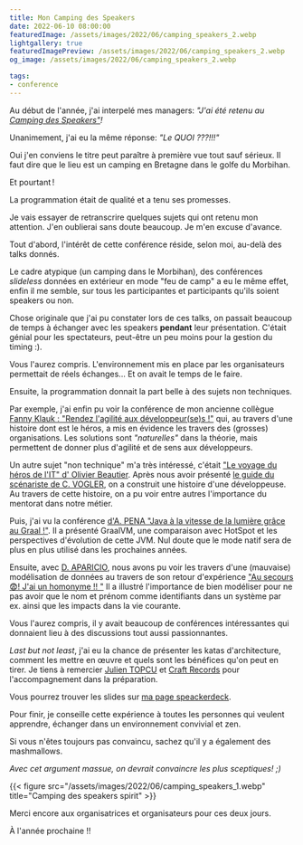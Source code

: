 ```yaml
---
title: Mon Camping des Speakers
date: 2022-06-10 08:00:00
featuredImage: /assets/images/2022/06/camping_speakers_2.webp
lightgallery: true
featuredImagePreview: /assets/images/2022/06/camping_speakers_2.webp
og_image: /assets/images/2022/06/camping_speakers_2.webp

tags:
- conference
---
```


Au début de l'année, j'ai interpelé mes managers: *"J'ai été retenu au [Camping des Speakers"](https://camping-speakers.fr/)!*

Unanimement, j'ai eu la même réponse: *"Le QUOI ???!!!"*

Oui j'en conviens le titre peut paraître à première vue tout sauf sérieux. 
Il faut dire que le lieu est un camping en Bretagne dans le golfe du Morbihan.

Et pourtant !

La programmation était de qualité et a tenu ses promesses. 

Je vais essayer de retranscrire quelques sujets qui ont retenu mon attention. J'en oublierai sans doute beaucoup. Je m'en excuse d'avance.


Tout d'abord, l'intérêt de cette conférence réside, selon moi, au-delà des talks donnés.

Le cadre atypique (un camping dans le Morbihan), des conférences *slideless* données en extérieur en mode "feu de camp" a eu le même effet, enfin il me semble, sur tous les participantes et participants qu'ils soient speakers ou non. 

Chose originale que j'ai pu constater lors de ces talks, on passait beaucoup de temps à échanger avec les speakers **pendant** leur présentation. 
C'était génial pour les spectateurs, peut-être un peu moins pour la gestion du timing :).

Vous l'aurez compris. L'environnement mis en place par les organisateurs permettait de réels échanges... Et on avait le temps de le faire.

Ensuite, la programmation donnait la part belle à des sujets non techniques.

Par exemple, j'ai enfin pu voir la conférence de mon ancienne collègue [Fanny Klauk : "Rendez l'agilité aux développeur(se)s !"](https://camping-speakers.fr/sessions/rendez_lagilite_aux_developpeurs/) qui, au travers d'une histoire dont est le héros, a mis en évidence les travers des (grosses) organisations. Les solutions sont *"naturelles"* dans la théorie, mais permettent de donner plus d'agilité et de sens aux développeurs.

Un autre sujet "non technique" m'a très intéressé, c'était ["Le voyage du héros de l'IT" d' Olivier Beautier](https://camping-speakers.fr/sessions/le_voyage_du_heros/). 
Après nous avoir présenté [le guide du scénariste de C. VOGLER](https://archive.org/details/leguideduscenari0000vogl), on a construit une histoire d'une développeuse.
Au travers de cette histoire, on a pu voir entre autres l'importance du mentorat dans notre métier.

Puis, j'ai vu la conférence [d'A. PENA "Java à la vitesse de la lumière grâce au Graal !"](https://camping-speakers.fr/sessions/java_a_la_vitesse_de_la_lumiere_grace_au_graal/). 
Il a présenté GraalVM, une comparaison avec HotSpot et les perspectives d'évolution de cette JVM. Nul doute que le mode natif sera de plus en plus utilisé dans les prochaines années.

Ensuite, avec [D. APARICIO](https://davidaparicio.github.io/website/fr/event/), nous avons pu voir les travers d'une (mauvaise) modélisation de données au travers de son retour d'expérience ["Au secours 😨! J'ai un homonyme !! "](https://camping-speakers.fr/sessions/au_secours_jai_un_homonyme/)
Il a illustré l'importance de bien modéliser pour ne pas avoir que le nom et prénom comme identifiants dans un système par ex. ainsi que les impacts dans la vie courante.

Vous l'aurez compris, il y avait beaucoup de conférences intéressantes qui donnaient lieu à des discussions tout aussi passionnantes. 

*Last but not least*, j'ai eu la chance de présenter les katas d'architecture, comment les mettre en œuvre et quels sont les bénéfices qu'on peut en tirer.
Je tiens à remercier [Julien TOPCU](https://julientopcu.com/) et [Craft Records](https://craftsrecords.org/) pour l'accompagnement dans la préparation.

Vous pourrez trouver les slides sur [ma page speackerdeck](https://speakerdeck.com/alexandretouret/ameliorer-les-competences-et-les-infrastructures-avec-les-katas-darchitecture-cc629dfb-87f6-4033-aabd-472472ae5655).

Pour finir, je conseille cette expérience à toutes les personnes qui veulent apprendre, échanger dans un environnement convivial et zen.

Si vous n'êtes toujours pas convaincu, sachez qu'il y a également des mashmallows. 

*Avec cet argument massue, on devrait convaincre les plus sceptiques! ;)*

{{< figure src="/assets/images/2022/06/camping_speakers_1.webp" title="Camping des speakers spirit" >}}

Merci encore aux organisatrices et organisateurs pour ces deux jours. 

À l'année prochaine !!
